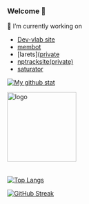 ### Welcome 👋

🔭 I’m currently working on 
- [Dev-vlab site](https://github.com/Viste/dev-vlab)
- [membot](https://github.com/Viste/memebot)
- [larets]([private](https://github.com/Viste/larets)
- [nptracksite(private)](private)
- [saturator](https://github.com/Viste/Saturator)

[![My github stat](https://github-readme-stats-git-masterrstaa-rickstaa.vercel.app/api?username=Viste&count_private=true&include_all_commits=true&show_icons=true&show_icons=true&theme=ambient_gradient&rank_icon=percentile&ring_color=75C3FD)](https://github.com/Viste)

<img src="https://github-profile-trophy.vercel.app/?username=Viste&theme=dark&column=7" alt="logo" height="160" align="center" style="margin: auto; margin-bottom: 20px;" /> 

[![Top Langs](https://github-readme-stats-git-masterrstaa-rickstaa.vercel.app/api/top-langs/?username=Viste&layout=compact&theme=dark)](https://github.com/Viste)


[![GitHub Streak](https://streak-stats.demolab.com?user=Viste&theme=github-dark&hide_border=true&date_format=j%20M%5B%20Y%5D&mode=weekly)](https://git.io/streak-stats)

<!--
**Viste/Viste** is a ✨ _special_ ✨ repository because its `README.md` (this file) appears on your GitHub profile.
